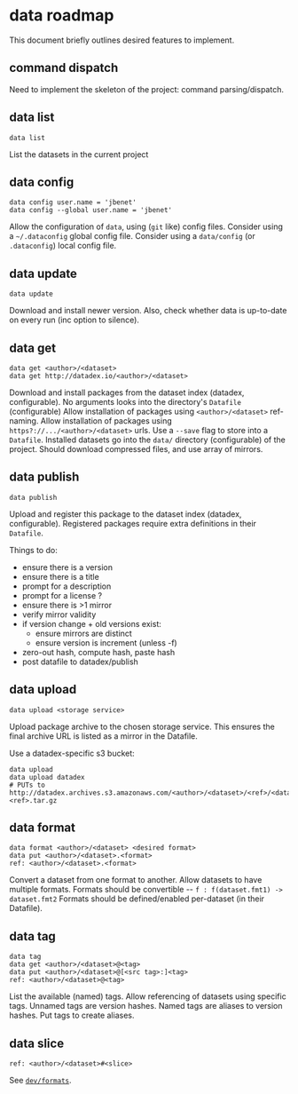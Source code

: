 # data roadmap

This document briefly outlines desired features to implement.


## command dispatch

Need to implement the skeleton of the project: command parsing/dispatch.

## data list

    data list

List the datasets in the current project

## data config

    data config user.name = 'jbenet'
    data config --global user.name = 'jbenet'

Allow the configuration of `data`, using (`git` like) config files.
Consider using a `~/.dataconfig` global config file.
Consider using a `data/config` (or `.dataconfig`) local config file.

## data update

    data update

Download and install newer version.
Also, check whether data is up-to-date on every run (inc option to silence).

## data get

    data get <author>/<dataset>
    data get http://datadex.io/<author>/<dataset>

Download and install packages from the dataset index (datadex, configurable).
No arguments looks into the directory's `Datafile` (configurable)
Allow installation of packages using `<author>/<dataset>` ref-naming.
Allow installation of packages using `https?://.../<author>/<dataset>` urls.
Use a `--save` flag to store into a `Datafile`.
Installed datasets go into the `data/` directory (configurable) of the project.
Should download compressed files, and use array of mirrors.

## data publish

    data publish

Upload and register this package to the dataset index (datadex, configurable).
Registered packages require extra definitions in their `Datafile`.

Things to do:

- ensure there is a version
- ensure there is a title
- prompt for a description
- prompt for a license ?
- ensure there is >1 mirror
- verify mirror validity
- if version change + old versions exist:
  - ensure mirrors are distinct
  - ensure version is increment (unless -f)
- zero-out hash, compute hash, paste hash
- post datafile to datadex/publish

## data upload

    data upload <storage service>

Upload package archive to the chosen storage service. This ensures the final
archive URL is listed as a mirror in the Datafile.

Use a datadex-specific s3 bucket:

    data upload
    data upload datadex
    # PUTs to http://datadex.archives.s3.amazonaws.com/<author>/<dataset>/<ref>/<dataset>-<ref>.tar.gz

## data format

    data format <author>/<dataset> <desired format>
    data put <author>/<dataset>.<format>
    ref: <author>/<dataset>.<format>

Convert a dataset from one format to another.
Allow datasets to have multiple formats.
Formats should be convertible -- `f : f(dataset.fmt1) -> dataset.fmt2`
Formats should be defined/enabled per-dataset (in their Datafile).

## data tag

    data tag
    data get <author>/<dataset>@<tag>
    data put <author>/<dataset>@[<src tag>:]<tag>
    ref: <author>/<dataset>@<tag>

List the available (named) tags.
Allow referencing of datasets using specific tags.
Unnamed tags are version hashes.
Named tags are aliases to version hashes.
Put tags to create aliases.

## data slice

    ref: <author>/<dataset>#<slice>

See [`dev/formats`](formats.md).
